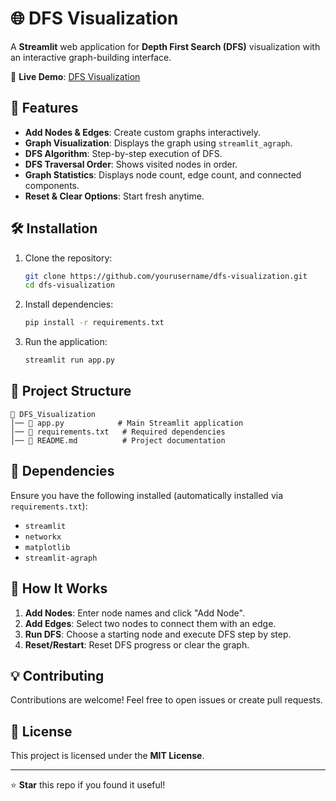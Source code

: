 # 🌐 DFS Visualization

A **Streamlit** web application for **Depth First Search (DFS)** visualization with an interactive graph-building interface.

🔗 **Live Demo**: [DFS Visualization](https://dfsvisualisation.streamlit.app/)

## 🚀 Features

- **Add Nodes & Edges**: Create custom graphs interactively.
- **Graph Visualization**: Displays the graph using `streamlit_agraph`.
- **DFS Algorithm**: Step-by-step execution of DFS.
- **DFS Traversal Order**: Shows visited nodes in order.
- **Graph Statistics**: Displays node count, edge count, and connected components.
- **Reset & Clear Options**: Start fresh anytime.

## 🛠 Installation

1. Clone the repository:
   ```sh
   git clone https://github.com/yourusername/dfs-visualization.git
   cd dfs-visualization
   ```

2. Install dependencies:
   ```sh
   pip install -r requirements.txt
   ```

3. Run the application:
   ```sh
   streamlit run app.py
   ```

## 📂 Project Structure

```
📁 DFS_Visualization
│── 📄 app.py            # Main Streamlit application
│── 📄 requirements.txt   # Required dependencies
│── 📄 README.md          # Project documentation
```

## 📌 Dependencies

Ensure you have the following installed (automatically installed via `requirements.txt`):

- `streamlit`
- `networkx`
- `matplotlib`
- `streamlit-agraph`

## 🎯 How It Works

1. **Add Nodes**: Enter node names and click "Add Node".
2. **Add Edges**: Select two nodes to connect them with an edge.
3. **Run DFS**: Choose a starting node and execute DFS step by step.
4. **Reset/Restart**: Reset DFS progress or clear the graph.

## 💡 Contributing

Contributions are welcome! Feel free to open issues or create pull requests.

## 📜 License

This project is licensed under the **MIT License**.

---

⭐ **Star** this repo if you found it useful!

